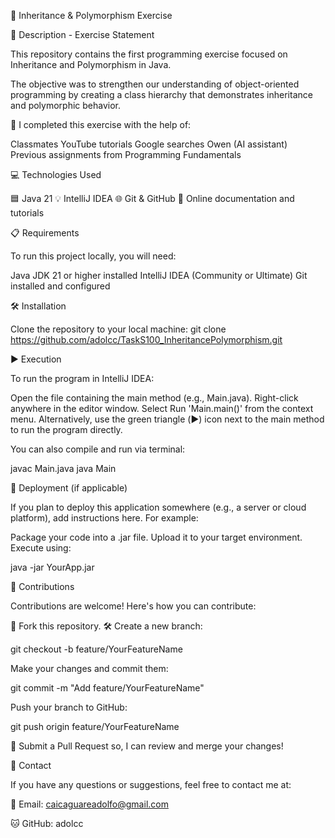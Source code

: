 🧠 Inheritance & Polymorphism Exercise

📄 Description - Exercise Statement

This repository contains the first programming exercise focused on Inheritance and Polymorphism in Java.

The objective was to strengthen our understanding of object-oriented programming by creating a class hierarchy that demonstrates inheritance and polymorphic behavior.

💬 I completed this exercise with the help of:

Classmates
YouTube tutorials
Google searches
Owen (AI assistant)
Previous assignments from Programming Fundamentals

💻 Technologies Used


🟦 Java 21
💡 IntelliJ IDEA
🌐 Git & GitHub
📘 Online documentation and tutorials


📋 Requirements

To run this project locally, you will need:

Java JDK 21 or higher installed
IntelliJ IDEA (Community or Ultimate)
Git installed and configured


🛠️ Installation

Clone the repository to your local machine:
git clone https://github.com/adolcc/TaskS100_InheritancePolymorphism.git 


▶️ Execution

To run the program in IntelliJ IDEA:

Open the file containing the main method (e.g., Main.java).
Right-click anywhere in the editor window.
Select Run 'Main.main()' from the context menu.
Alternatively, use the green triangle (▶️) icon next to the main method to run the program directly.

You can also compile and run via terminal:

javac Main.java
java Main


🚀 Deployment (if applicable)

If you plan to deploy this application somewhere (e.g., a server or cloud platform), add instructions here. For example:

Package your code into a .jar file.
Upload it to your target environment.
Execute using:

java -jar YourApp.jar


🤝 Contributions

Contributions are welcome! Here's how you can contribute:

🍴 Fork this repository.
🛠️ Create a new branch:

git checkout -b feature/YourFeatureName

Make your changes and commit them:

git commit -m "Add feature/YourFeatureName"

Push your branch to GitHub:

git push origin feature/YourFeatureName

🔁 Submit a Pull Request so, I can review and merge your changes!


📧 Contact

If you have any questions or suggestions, feel free to contact me at:

📧 Email: caicaguareadolfo@gmail.com

🐱 GitHub: adolcc